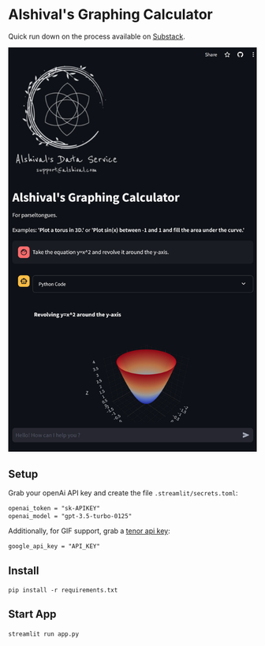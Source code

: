 # Alshival's Graphing Calculator

Quick run down on the process available on [Substack](https://alshival.substack.com/p/data-visualization-generation-using).

<img src="https://github.com/alshival/data_viz_bot_tutorial/blob/main/Screenshot%202024-03-29%20175801.png">

## Setup
Grab your openAi API key and create the file `.streamlit/secrets.toml`:

```
openai_token = "sk-APIKEY"
openai_model = "gpt-3.5-turbo-0125"
```

Additionally, for GIF support, grab a [tenor api key](https://tenor.com/gifapi):
```
google_api_key = "API_KEY"
```

## Install

`pip install -r requirements.txt`

## Start App

`streamlit run app.py`
